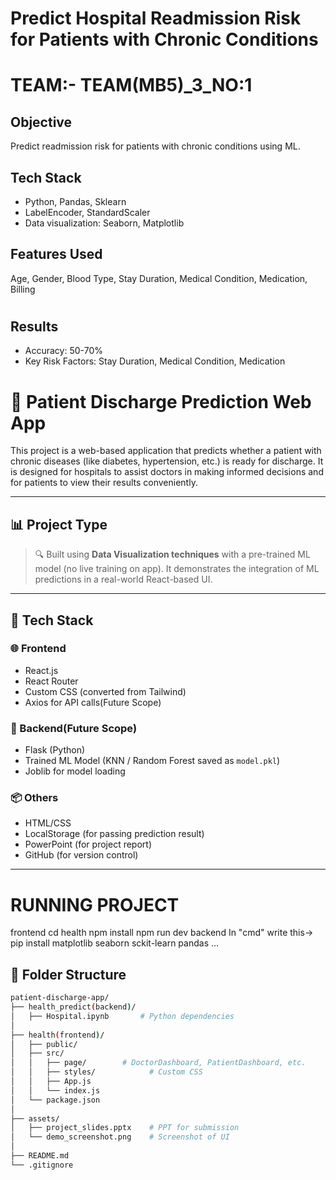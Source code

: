 # Predict Hospital Readmission Risk for Patients with Chronic Conditions

# TEAM:- TEAM(MB5)_3_NO:1

## Objective
Predict readmission risk for patients with chronic conditions using ML.

## Tech Stack
- Python, Pandas, Sklearn
- LabelEncoder, StandardScaler
- Data visualization: Seaborn, Matplotlib

## Features Used
Age, Gender, Blood Type, Stay Duration, Medical Condition, Medication, Billing

#

## Results
- Accuracy: 50-70%
- Key Risk Factors: Stay Duration, Medical Condition, Medication




# 🏥 Patient Discharge Prediction Web App

This project is a web-based application that predicts whether a patient with chronic diseases (like diabetes, hypertension, etc.) is ready for discharge. It is designed for hospitals to assist doctors in making informed decisions and for patients to view their results conveniently.

---

## 📊 Project Type

> 🔍 Built using **Data Visualization techniques** with a pre-trained ML model (no live training on app). It demonstrates the integration of ML predictions in a real-world React-based UI.

---

## 🚀 Tech Stack

### 🌐 Frontend
- React.js
- React Router
- Custom CSS (converted from Tailwind)
- Axios for API calls(Future Scope)

### 🧠 Backend(Future Scope)
- Flask (Python)
- Trained ML Model (KNN / Random Forest saved as `model.pkl`)
- Joblib for model loading

### 📦 Others
- HTML/CSS
- LocalStorage (for passing prediction result)
- PowerPoint (for project report)
- GitHub (for version control)

---
# RUNNING PROJECT
   frontend
    cd health
    npm install
    npm run dev
    backend
     In "cmd" write this-> pip install matplotlib seaborn sckit-learn pandas ... 
## 📁 Folder Structure

```bash
patient-discharge-app/
├── health_predict(backend)/
│   ├── Hospital.ipynb       # Python dependencies
│
├── health(frontend)/
│   ├── public/
│   ├── src/
│   │   ├── page/        # DoctorDashboard, PatientDashboard, etc.
│   │   ├── styles/            # Custom CSS
│   │   ├── App.js
│   │   └── index.js
│   └── package.json
│
├── assets/
│   ├── project_slides.pptx    # PPT for submission
│   └── demo_screenshot.png    # Screenshot of UI
│
├── README.md
└── .gitignore

